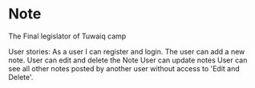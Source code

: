 # Note
The Final legislator of Tuwaiq camp

User stories:
As a user I can register and login.
The user can add a new note.
User can edit and delete the Note
User can update notes
User can see all other notes posted by another user without access to 'Edit and Delete'.
